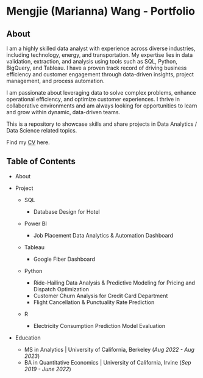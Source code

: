 # Mengjie (Marianna) Wang - Portfolio
## About
I am a highly skilled data analyst with experience across diverse industries, including technology, energy, and transportation. My expertise lies in data validation, extraction, and analysis using tools such as SQL, Python, BigQuery, and Tableau. I have a proven track record of driving business efficiency and customer engagement through data-driven insights, project management, and process automation.

I am passionate about leveraging data to solve complex problems, enhance operational efficiency, and optimize customer experiences. I thrive in collaborative environments and am always looking for opportunities to learn and grow within dynamic, data-driven teams.

This is a repository to showcase skills and share projects in Data Analytics / Data Science related topics.

Find my [CV](https://github.com/mariannawang/mariannawang.github.io/blob/main/Mengjie%20Wang-Resume.pdf) here.

## Table of Contents
- About
- Project
  - SQL
    - Database Design for Hotel
    
  - Power BI
    - Job Placement Data Analytics & Automation Dashboard
      
  - Tableau
    - Google Fiber Dashboard
      
  - Python
    - Ride-Hailing Data Analysis & Predictive Modeling for Pricing and Dispatch Optimization
    - Customer Churn Analysis for Credit Card Department
    - Flight Cancellation & Punctuality Rate Prediction
      
  - R
    - Electricity Consumption Prediction Model Evaluation
  
- Education
  - MS in Analytics | University of California, Berkeley (_Aug 2022 - Aug 2023_)
  - BA in Quantitative Economics | University of California, Irvine (_Sep 2019 - June 2022_)
